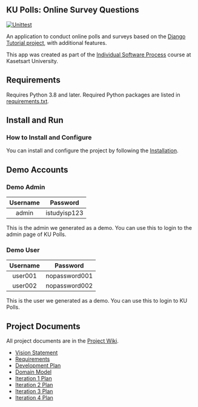 ## KU Polls: Online Survey Questions 
[![Unittest](https://github.com/xNatthapol/ku-polls/actions/workflows/python-app.yml/badge.svg)](https://github.com/xNatthapol/ku-polls/actions/workflows/python-app.yml)

An application to conduct online polls and surveys based
on the [Django Tutorial project][django-tutorial], with
additional features.

This app was created as part of the [Individual Software Process](
https://cpske.github.io/ISP) course at Kasetsart University.


## Requirements

Requires Python 3.8 and later.  Required Python packages are listed in [requirements.txt](./requirements.txt). 


## Install and Run

### How to Install and Configure

You can install and configure the project by following the [Installation](Installation.md).



## Demo Accounts

### Demo Admin

| Username  |    Password    |
|:---------:|:--------------:|
|   admin   |  istudyisp123  |

This is the admin we generated as a demo. You can use this to login to the admin page of KU Polls.

### Demo User

| Username  |    Password     |
|:---------:|:---------------:|
|  user001  |  nopassword001  |
|  user002  |  nopassword002  |

This is the user we generated as a demo. You can use this to login to KU Polls.

## Project Documents

All project documents are in the [Project Wiki](../../wiki/Home).

- [Vision Statement](../../wiki/Vision%20Statement)
- [Requirements](../../wiki/Requirements)
- [Development Plan](../../wiki/Development%20Plan)
- [Domain Model](../../wiki/Domain%20Model)
- [Iteration 1 Plan](../../wiki/Iteration%201%20Plan)
- [Iteration 2 Plan](../../wiki/Iteration%202%20Plan)
- [Iteration 3 Plan](../../wiki/Iteration%203%20Plan)
- [Iteration 4 Plan](../../wiki/Iteration%204%20Plan)

[django-tutorial]: https://docs.djangoproject.com/en/4.2/intro/tutorial01/
